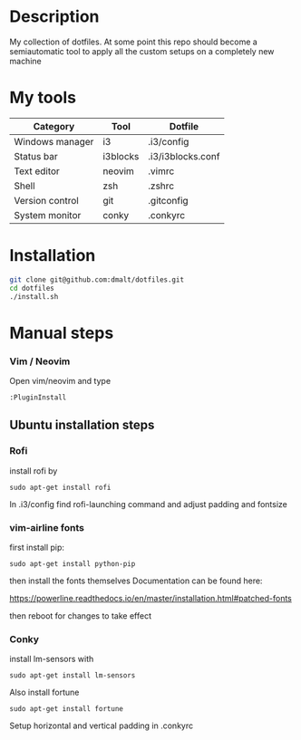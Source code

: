 # Description

My collection of dotfiles. At some point this repo should become a
semiautomatic tool to apply all the custom setups on a completely new machine

# My tools

| Category        | Tool     | Dotfile           |
|-----------------|----------|-------------------|
| Windows manager | i3       | .i3/config        |
| Status bar      | i3blocks | .i3/i3blocks.conf |
| Text editor     | neovim   | .vimrc            |
| Shell           | zsh      | .zshrc            |
| Version control | git      | .gitconfig        |
| System monitor  | conky    | .conkyrc          |

# Installation

```bash
git clone git@github.com:dmalt/dotfiles.git
cd dotfiles
./install.sh
```

# Manual steps

### Vim / Neovim

Open vim/neovim and type 

```
:PluginInstall
```

## Ubuntu installation steps

### Rofi
install rofi by
```
sudo apt-get install rofi
```

In .i3/config find rofi-launching command and  adjust padding and fontsize

### vim-airline fonts

first install pip:
``` 
sudo apt-get install python-pip
```

then install the fonts themselves
Documentation can be found here:

https://powerline.readthedocs.io/en/master/installation.html#patched-fonts

then reboot for changes to take effect

### Conky
install lm-sensors with
```
sudo apt-get install lm-sensors
```
Also install fortune

```
sudo apt-get install fortune
```

Setup horizontal and vertical padding in .conkyrc
